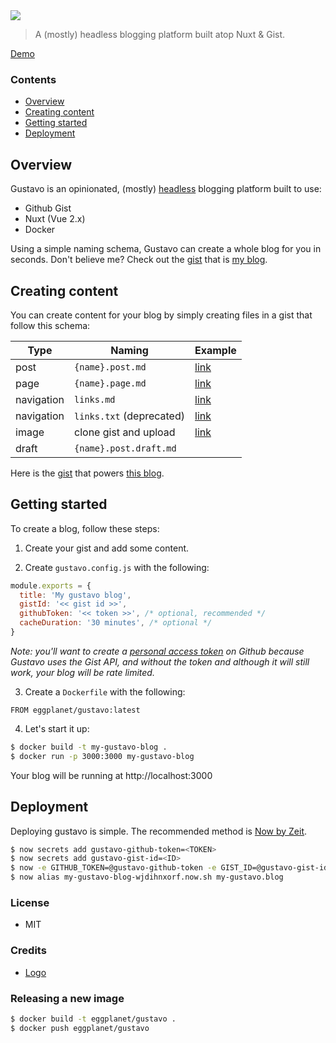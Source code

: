 <img src="https://cloud.githubusercontent.com/assets/659829/24072589/a5b60f90-0ba6-11e7-865b-d2356c16e280.jpg">

> A (mostly) headless blogging platform built atop Nuxt & Gist.

[Demo](https://www.briangonzalez.org)

### Contents

- [Overview](#overview)
- [Creating content](#creating-content)
- [Getting started](#getting-started)
- [Deployment](#deployment)

## Overview

Gustavo is an opinionated, (mostly) [headless](https://headlesscms.org/) blogging
platform built to use:

- Github Gist
- Nuxt (Vue 2.x)
- Docker

Using a simple naming schema, Gustavo can create a whole blog for you in seconds. Don't believe me?
Check out the [gist](https://gist.github.com/briangonzalez/2ece66bfffff31ddc230ca8342e80b3e) that is [my blog](https://www.briangonzalez.org).

## Creating content

You can create content for your blog by simply creating
files in a gist that follow this schema:

| Type        | Naming                  | Example                                                                                                             |
|-------------|-------------------------| --------------------------------------------------------------------------------------------------------------------|
| post        | `{name}.post.md`        | [link](https://gist.github.com/briangonzalez/2ece66bfffff31ddc230ca8342e80b3e#file-lazy-leadership-post-md)         |
| page        | `{name}.page.md`        | [link](https://gist.github.com/briangonzalez/2ece66bfffff31ddc230ca8342e80b3e#file-about-page-md)                   |
| navigation  | `links.md`              | [link](https://gist.github.com/briangonzalez/2ece66bfffff31ddc230ca8342e80b3e#file-links-md)                       |
| navigation  | `links.txt` (deprecated)| [link](https://gist.github.com/briangonzalez/2ece66bfffff31ddc230ca8342e80b3e#file-links-txt)                       |
| image       | clone gist and upload   | [link](https://gist.github.com/briangonzalez/2ece66bfffff31ddc230ca8342e80b3e#file-your-speed-jpg)                  |
| draft       | `{name}.post.draft.md`  |                                                                                                                     |

Here is the [gist](https://gist.github.com/briangonzalez/2ece66bfffff31ddc230ca8342e80b3e)
that powers [this blog](https://www.briangonzalez.org).

## Getting started

To create a blog, follow these steps:

1. Create your gist and add some content.

2. Create `gustavo.config.js` with the following:

```js
module.exports = {
  title: 'My gustavo blog',
  gistId: '<< gist id >>',
  githubToken: '<< token >>', /* optional, recommended */
  cacheDuration: '30 minutes', /* optional */
}
```

_Note: you'll want to create a [personal access token](https://github.com/settings/tokens) on Github because Gustavo uses the Gist API, and without the token and although it will still work, your blog will be rate limited._

3. Create a `Dockerfile` with the following:

```docker
FROM eggplanet/gustavo:latest
```

4. Let's start it up:

```bash
$ docker build -t my-gustavo-blog .
$ docker run -p 3000:3000 my-gustavo-blog
```

Your blog will be running at http://localhost:3000

## Deployment

Deploying gustavo is simple. The recommended method is [Now by Zeit](https://zeit.co/now).

```bash
$ now secrets add gustavo-github-token=<TOKEN>
$ now secrets add gustavo-gist-id=<ID>
$ now -e GITHUB_TOKEN=@gustavo-github-token -e GIST_ID=@gustavo-gist-id --docker
$ now alias my-gustavo-blog-wjdihnxorf.now.sh my-gustavo.blog
```

### License

- MIT

### Credits

- [Logo](https://thenounproject.com/search/?q=man&i=542085)

### Releasing a new image

```bash
$ docker build -t eggplanet/gustavo .
$ docker push eggplanet/gustavo
```

